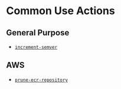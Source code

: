 # Common Use Actions

## General Purpose

- [`increment-semver`](./increment-semver/README.md)

## AWS

- [`prune-ecr-repository`](./prune-ecr-repository/README.md)
